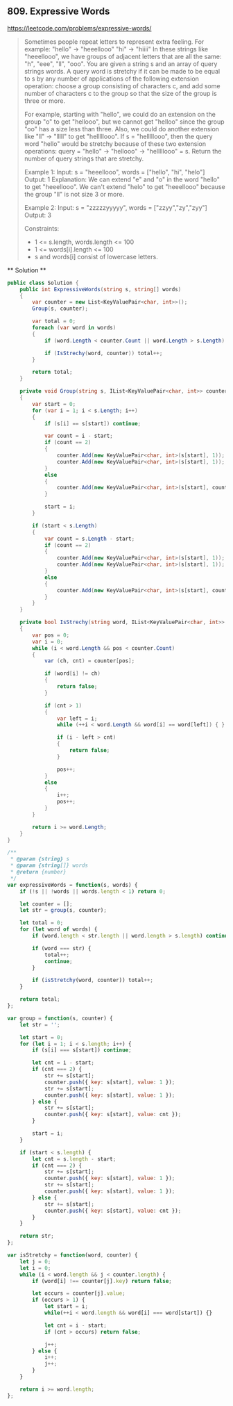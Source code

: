 ## 809. Expressive Words
https://leetcode.com/problems/expressive-words/

> Sometimes people repeat letters to represent extra feeling. For example:
>   "hello" -> "heeellooo"
>   "hi" -> "hiiii"
> In these strings like "heeellooo", we have groups of adjacent letters that are all the same: "h", "eee", "ll", "ooo".
> You are given a string s and an array of query strings words. A query word is stretchy if it can be made to be equal to s by any number of applications of the following extension operation: choose a group consisting of characters c, and add some number of characters c to the group so that the size of the group is three or more.
>
> For example, starting with "hello", we could do an extension on the group "o" to get "hellooo", but we cannot get "helloo" since the group "oo" has a size less than three. Also, we could do another extension like "ll" -> "lllll" to get "helllllooo". If s = "helllllooo", then the query word "hello" would be stretchy because of these two extension operations: query = "hello" -> "hellooo" -> "helllllooo" = s.
> Return the number of query strings that are stretchy.
>
> Example 1:
>   Input: s = "heeellooo", words = ["hello", "hi", "helo"]
>   Output: 1
>   Explanation: 
>   We can extend "e" and "o" in the word "hello" to get "heeellooo".
>   We can't extend "helo" to get "heeellooo" because the group "ll" is not size 3 or more.
>
> Example 2:
>   Input: s = "zzzzzyyyyy", words = ["zzyy","zy","zyy"]
>   Output: 3
>
> Constraints:
> * 1 <= s.length, words.length <= 100
> * 1 <= words[i].length <= 100
> * s and words[i] consist of lowercase letters.

** Solution **

```C#
public class Solution {
    public int ExpressiveWords(string s, string[] words)
    {
        var counter = new List<KeyValuePair<char, int>>();
        Group(s, counter);

        var total = 0;
        foreach (var word in words)
        {
            if (word.Length < counter.Count || word.Length > s.Length) continue;

            if (IsStrechy(word, counter)) total++;
        }

        return total;
    }

    private void Group(string s, IList<KeyValuePair<char, int>> counter)
    {
        var start = 0;
        for (var i = 1; i < s.Length; i++)
        {
            if (s[i] == s[start]) continue;

            var count = i - start;
            if (count == 2)
            {
                counter.Add(new KeyValuePair<char, int>(s[start], 1));
                counter.Add(new KeyValuePair<char, int>(s[start], 1));
            }
            else
            {
                counter.Add(new KeyValuePair<char, int>(s[start], count));
            }

            start = i;
        }

        if (start < s.Length)
        {
            var count = s.Length - start;
            if (count == 2)
            {
                counter.Add(new KeyValuePair<char, int>(s[start], 1));
                counter.Add(new KeyValuePair<char, int>(s[start], 1));
            }
            else
            {
                counter.Add(new KeyValuePair<char, int>(s[start], count));
            }
        }
    }

    private bool IsStrechy(string word, IList<KeyValuePair<char, int>> counter)
    {
        var pos = 0;
        var i = 0;
        while (i < word.Length && pos < counter.Count)
        {
            var (ch, cnt) = counter[pos];

            if (word[i] != ch)
            {
                return false;
            }

            if (cnt > 1)
            {
                var left = i;
                while (++i < word.Length && word[i] == word[left]) { }

                if (i - left > cnt)
                {
                    return false;
                }

                pos++;
            }
            else
            {
                i++;
                pos++;
            }
        }

        return i >= word.Length;
    }
}
```

```JavaScript
/**
 * @param {string} s
 * @param {string[]} words
 * @return {number}
 */
var expressiveWords = function(s, words) {
    if (!s || !words || words.length < 1) return 0;

    let counter = [];
    let str = group(s, counter);

    let total = 0;
    for (let word of words) {
        if (word.length < str.length || word.length > s.length) continue;

        if (word === str) {
            total++;
            continue;
        }

        if (isStretchy(word, counter)) total++;
    }

    return total;
};

var group = function(s, counter) {
    let str = '';

    let start = 0;
    for (let i = 1; i < s.length; i++) {
        if (s[i] === s[start]) continue;

        let cnt = i - start;
        if (cnt === 2) {
            str += s[start];
            counter.push({ key: s[start], value: 1 });
            str += s[start];
            counter.push({ key: s[start], value: 1 });
        } else {
            str += s[start];
            counter.push({ key: s[start], value: cnt });
        }

        start = i;
    }

    if (start < s.length) {
        let cnt = s.length - start;
        if (cnt === 2) {
            str += s[start];
            counter.push({ key: s[start], value: 1 });
            str += s[start];
            counter.push({ key: s[start], value: 1 });
        } else {
            str += s[start];
            counter.push({ key: s[start], value: cnt });
        }
    }

    return str;
};

var isStretchy = function(word, counter) {
    let j = 0;
    let i = 0;
    while (i < word.length && j < counter.length) {
        if (word[i] !== counter[j].key) return false;

        let occurs = counter[j].value;
        if (occurs > 1) {
            let start = i;
            while(++i < word.length && word[i] === word[start]) {}

            let cnt = i - start;
            if (cnt > occurs) return false;

            j++;
        } else {
            i++;
            j++;
        }
    }

    return i >= word.length;
};
```